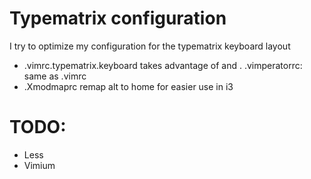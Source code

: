 
# Typematrix configuration

I try to optimize my configuration for the typematrix keyboard layout

- .vimrc.typematrix.keyboard takes advantage of <backspace> and <enter>
. .vimperatorrc: same as .vimrc
- .Xmodmaprc remap alt to home for easier use in i3


# TODO:

- Less
- Vimium
